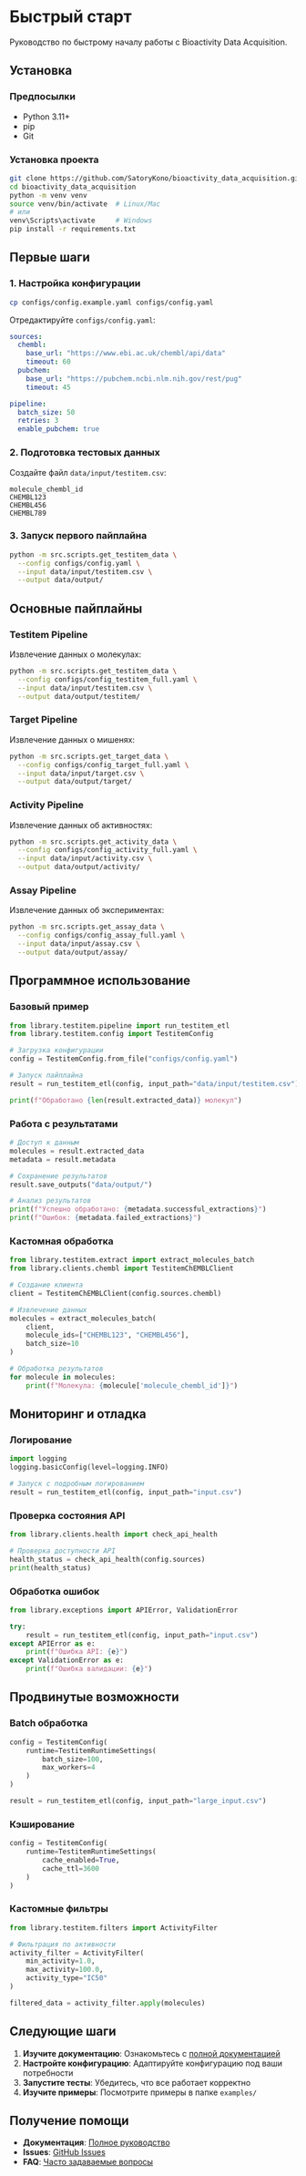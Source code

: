 # Быстрый старт

Руководство по быстрому началу работы с Bioactivity Data Acquisition.

## Установка

### Предпосылки

- Python 3.11+
- pip
- Git

### Установка проекта

```bash
git clone https://github.com/SatoryKono/bioactivity_data_acquisition.git
cd bioactivity_data_acquisition
python -m venv venv
source venv/bin/activate  # Linux/Mac
# или
venv\Scripts\activate     # Windows
pip install -r requirements.txt
```

## Первые шаги

### 1. Настройка конфигурации

```bash
cp configs/config.example.yaml configs/config.yaml
```

Отредактируйте `configs/config.yaml`:

```yaml
sources:
  chembl:
    base_url: "https://www.ebi.ac.uk/chembl/api/data"
    timeout: 60
  pubchem:
    base_url: "https://pubchem.ncbi.nlm.nih.gov/rest/pug"
    timeout: 45

pipeline:
  batch_size: 50
  retries: 3
  enable_pubchem: true
```

### 2. Подготовка тестовых данных

Создайте файл `data/input/testitem.csv`:

```csv
molecule_chembl_id
CHEMBL123
CHEMBL456
CHEMBL789
```

### 3. Запуск первого пайплайна

```bash
python -m src.scripts.get_testitem_data \
  --config configs/config.yaml \
  --input data/input/testitem.csv \
  --output data/output/
```

## Основные пайплайны

### Testitem Pipeline

Извлечение данных о молекулах:

```bash
python -m src.scripts.get_testitem_data \
  --config configs/config_testitem_full.yaml \
  --input data/input/testitem.csv \
  --output data/output/testitem/
```

### Target Pipeline

Извлечение данных о мишенях:

```bash
python -m src.scripts.get_target_data \
  --config configs/config_target_full.yaml \
  --input data/input/target.csv \
  --output data/output/target/
```

### Activity Pipeline

Извлечение данных об активностях:

```bash
python -m src.scripts.get_activity_data \
  --config configs/config_activity_full.yaml \
  --input data/input/activity.csv \
  --output data/output/activity/
```

### Assay Pipeline

Извлечение данных об экспериментах:

```bash
python -m src.scripts.get_assay_data \
  --config configs/config_assay_full.yaml \
  --input data/input/assay.csv \
  --output data/output/assay/
```

## Программное использование

### Базовый пример

```python
from library.testitem.pipeline import run_testitem_etl
from library.testitem.config import TestitemConfig

# Загрузка конфигурации
config = TestitemConfig.from_file("configs/config.yaml")

# Запуск пайплайна
result = run_testitem_etl(config, input_path="data/input/testitem.csv")

print(f"Обработано {len(result.extracted_data)} молекул")
```

### Работа с результатами

```python
# Доступ к данным
molecules = result.extracted_data
metadata = result.metadata

# Сохранение результатов
result.save_outputs("data/output/")

# Анализ результатов
print(f"Успешно обработано: {metadata.successful_extractions}")
print(f"Ошибок: {metadata.failed_extractions}")
```

### Кастомная обработка

```python
from library.testitem.extract import extract_molecules_batch
from library.clients.chembl import TestitemChEMBLClient

# Создание клиента
client = TestitemChEMBLClient(config.sources.chembl)

# Извлечение данных
molecules = extract_molecules_batch(
    client, 
    molecule_ids=["CHEMBL123", "CHEMBL456"],
    batch_size=10
)

# Обработка результатов
for molecule in molecules:
    print(f"Молекула: {molecule['molecule_chembl_id']}")
```

## Мониторинг и отладка

### Логирование

```python
import logging
logging.basicConfig(level=logging.INFO)

# Запуск с подробным логированием
result = run_testitem_etl(config, input_path="input.csv")
```

### Проверка состояния API

```python
from library.clients.health import check_api_health

# Проверка доступности API
health_status = check_api_health(config.sources)
print(health_status)
```

### Обработка ошибок

```python
from library.exceptions import APIError, ValidationError

try:
    result = run_testitem_etl(config, input_path="input.csv")
except APIError as e:
    print(f"Ошибка API: {e}")
except ValidationError as e:
    print(f"Ошибка валидации: {e}")
```

## Продвинутые возможности

### Batch обработка

```python
config = TestitemConfig(
    runtime=TestitemRuntimeSettings(
        batch_size=100,
        max_workers=4
    )
)

result = run_testitem_etl(config, input_path="large_input.csv")
```

### Кэширование

```python
config = TestitemConfig(
    runtime=TestitemRuntimeSettings(
        cache_enabled=True,
        cache_ttl=3600
    )
)
```

### Кастомные фильтры

```python
from library.testitem.filters import ActivityFilter

# Фильтрация по активности
activity_filter = ActivityFilter(
    min_activity=1.0,
    max_activity=100.0,
    activity_type="IC50"
)

filtered_data = activity_filter.apply(molecules)
```

## Следующие шаги

1. **Изучите документацию**: Ознакомьтесь с [полной документацией](../reference/api/index.md)
2. **Настройте конфигурацию**: Адаптируйте конфигурацию под ваши потребности
3. **Запустите тесты**: Убедитесь, что все работает корректно
4. **Изучите примеры**: Посмотрите примеры в папке `examples/`

## Получение помощи

- **Документация**: [Полное руководство](../README.md)
- **Issues**: [GitHub Issues](https://github.com/SatoryKono/bioactivity_data_acquisition/issues)
- **FAQ**: [Часто задаваемые вопросы](../faq.md)
 
  
 